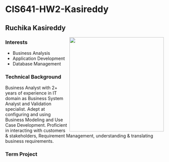 # CIS641-HW2-Kasireddy
## Ruchika Kasireddy

<img align="right" width="300" height="300" src="https://kit8.net/wp-content/uploads/edd/2021/06/kit8net-Lemberg-header.jpg">

### Interests
- Business Analysis
- Application Development
- Database Management                                                                          

### Technical Background
Business Analyst with 2+ years of experience in IT domain as Business System Analyst and Validation specialist. Adept at configuring and using Business Modeling and Use Case Development. Proficient in interacting with customers & stakeholders, Requirement Management, understanding & translating business requirements.

### Term Project 



